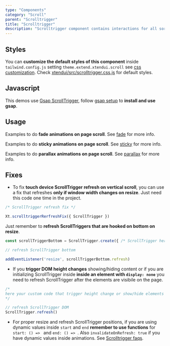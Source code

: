 ```yaml
---
type: "Components"
category: "Scroll"
parent: "Scrolltrigger"
title: "Scrolltrigger"
description: "Scrolltrigger component contains interactions for all sort of interaction on page scroll."
---
```


## Styles

You can **customize the default styles of this component** inside `tailwind.config.js` setting `theme.extend.xtendui.scroll` see [css customization](/xtendui/components/global/preset#customization). Check [xtendui/src/scrolltrigger.css.js](https://github.com/xtendui/xtendui/blob/master/src/scrolltrigger.css.js) for default styles.

## Javascript

This demos use [Gsap ScrollTrigger](https://greensock.com/docs/v3/Plugins/ScrollTrigger), follow [gsap setup](/xtendui/intro/setup#javascript-gsap) to **install and use gsap**.

## Usage

Examples to do **fade animations on page scroll**. See [fade](/xtendui/components/scrolltrigger/fade) for more info.

<demo>
  <div class="docs_demo_item" data-iframe="xtendui/demos/components/scrolltrigger/fade"></div>
</demo>

Examples to do **sticky animations on page scroll**. See [sticky](/xtendui/components/scrolltrigger/sticky) for more info.

<demo>
  <div class="docs_demo_item" data-iframe="xtendui/demos/components/scrolltrigger/sticky"></div>
</demo>

Examples to do **parallax animations on page scroll**. See [parallax](/xtendui/components/scrolltrigger/parallax) for more info.

<demo>
  <div class="docs_demo_item" data-iframe="xtendui/demos/components/scrolltrigger/parallax"></div>
</demo>

## Fixes

- To fix **touch device ScrollTrigger refresh on vertical scroll**, you can use a fix that refreshes **only if window width changes on resize**. Just need this code one time in the project.

```js
/* ScrollTrigger refresh fix */

Xt.scrolltriggerRerfreshFix({ ScrollTrigger })
```

Just remember to **refresh ScrollTriggers that are hooked on bottom on resize**.

```js
const scrollTriggerBottom = ScrollTrigger.create({ /* ScrollTrigger here */ })

// refresh ScrollTrigger bottom

addEventListener('resize', scrollTriggerBottom.refresh)
```

- If you **trigger DOM height changes** showing/hiding content or if you are initializing ScrollTrigger inside **inside an element with `display: none`** you need to refresh ScrollTrigger after the elements are visibile on the page.

```js
/*
here your custom code that trigger height change or show/hide elements
*/

// refresh ScrollTrigger DOM
ScrollTrigger.refresh()
```

- For proper resize and refresh ScrollTrigger positions, if you are using dynamic values inside `start` and `end` **remember to use functions** for `start: () => ` and `end: () => `. Also `invalidateOnRefresh: true` if you have dynamic values inside animations. See [Scrolltrigger faqs](https://greensock.com/st-mistakes/).

